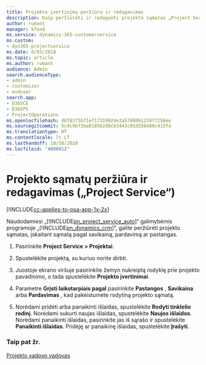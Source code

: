 ```yaml
---
title: Projekto įvertinimų peržiūra ir redagavimas
description: Kaip peržiūrėti ir redaguoti projekto sąmatas „Project Service“
author: rumant
manager: kfend
ms.service: dynamics-365-customerservice
ms.custom:
- dyn365-projectservice
ms.date: 8/03/2018
ms.topic: article
ms.author: rumant
audience: Admin
search.audienceType:
- admin
- customizer
- enduser
search.app:
- D365CE
- D365PS
- ProjectOperations
ms.openlocfilehash: d6f8375b71ef17319924e3a57800b1218f7258ee
ms.sourcegitcommit: 5c4c9bf3ba018562d6cb3443c01d550489c415fa
ms.translationtype: HT
ms.contentlocale: lt-LT
ms.lasthandoff: 10/16/2020
ms.locfileid: "4080912"
---
```

# <a name="view-and-edit-project-estimates-project-service"></a>Projekto sąmatų peržiūra ir redagavimas („Project Service“)

[!INCLUDE[cc-applies-to-psa-app-1x-2x](../includes/cc-applies-to-psa-app-1x-2x.md)]

Naudodamiesi „[!INCLUDE[pn_project_service_auto](../includes/pn-project-service-auto.md)]“ galimybėmis programoje „[!INCLUDE[pn_dynamics_crm](../includes/pn-dynamics-crm.md)]“, galite peržiūrėti projekto sąmatas, įskaitant sąmatą pagal savikainą, pardavimą ar pastangas.  
  
1.  Pasirinkite **Project Service > Projektai**.  
  
2.  Spustelėkite projektą, su kuriuo norite dirbti.  
  
3.  Juostoje ekrano viršuje pasirinkite žemyn nukreiptą rodyklę prie projekto pavadinimo, o tada spustelėkite **Projekto įvertinimai**.  
  
4.  Parametre **Grįsti laikotarpiais pagal** pasirinkite **Pastangos** , **Savikaina** arba **Pardavimas** , kad pakeistumėte rodytiną projekto sąmatą.  
  
5.  Norėdami pridėti arba panaikinti išlaidas, spustelėkite **Rodyti tinklelio rodinį**. Norėdami sukurti naujas išlaidas, spustelėkite **Naujos išlaidos**. Norėdami panaikinti išlaidas, pasirinkite jas iš sąrašo ir spustelėkite **Panaikinti išlaidas**. Pridėję ar panaikinę išlaidas, spustelėkite **Įrašyti**.  
  
### <a name="see-also"></a>Taip pat žr.  
 [Projekto vadovo vadovas](../psa/project-manager-guide.md)
